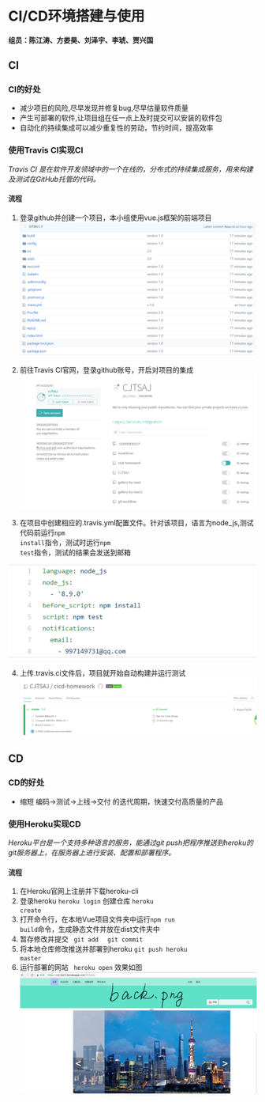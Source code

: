 # CI/CD环境搭建与使用

#### 组员：陈江涛、方娄昊、刘泽宇、李琥、贾兴国
## CI
### CI的好处
- 减少项目的风险,尽早发现并修复bug,尽早估量软件质量
- 产生可部署的软件,让项目组在任一点上及时提交可以安装的软件包
- 自动化的持续集成可以减少重复性的劳动，节约时间，提高效率

### 使用Travis CI实现CI
*Travis CI 是在软件开发领域中的一个在线的，分布式的持续集成服务，用来构建及测试在GitHub托管的代码。*
#### 流程
1. 登录github并创建一个项目，本小组使用vue.js框架的前端项目
![](https://github.com/CJTSAJ/cicd-homework/blob/master/PPT_pic/1.png)

2. 前往Travis CI官网，登录github账号，开启对项目的集成
![](https://github.com/CJTSAJ/cicd-homework/blob/master/PPT_pic/2.png)

3. 在项目中创建相应的.travis.yml配置文件。针对该项目，语言为node_js,测试代码前运行<code>npm install</code>指令，测试时运行<code>npm test</code>指令，测试的结果会发送到邮箱

![](https://github.com/CJTSAJ/cicd-homework/blob/master/PPT_pic/3.png)

4. 上传.travis.ci文件后，项目就开始自动构建并运行测试
![](https://github.com/CJTSAJ/cicd-homework/blob/master/PPT_pic/4.png)


## CD
### CD的好处
- 缩短 编码->测试->上线->交付 的迭代周期，快速交付高质量的产品

### 使用Heroku实现CD
*Heroku平台是一个支持多种语言的服务，能通过git push把程序推送到heroku的git服务器上，在服务器上进行安装、配置和部署程序。*
#### 流程
1. 在Heroku官网上注册并下载heroku-cli
2. 登录heroku   <code>heroku login</code>
创建仓库
<code>heroku create</code>
3. 打开命令行，在本地Vue项目文件夹中运行<code>npm run build</code>命令，生成静态文件并放在dist文件夹中
4.  暂存修改并提交
<code> git add </code>
	 <code> git commit</code>
5. 将本地仓库修改推送并部署到heroku
<code>git push heroku master</code>
6. 运行部署的网站
<code> heroku open</code>
效果如图
![](https://github.com/CJTSAJ/cicd-homework/blob/master/PPT_pic/8.png)

































